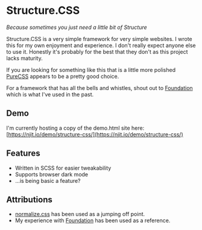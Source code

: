 # Structure.CSS

_Because sometimes you just need a little bit of Structure_

Structure.CSS is a very simple framework for very simple websites. I wrote this for my own enjoyment and experience. I don't really expect anyone else to use it. Honestly it's probably for the best that they don't as this project lacks maturity.

If you are looking for something like this that is a little more polished [PureCSS](https://purecss.io/) appears to be a pretty good choice.

For a framework that has all the bells and whistles, shout out to [Foundation](https://get.foundation/index.html) which is what I've used in the past.

## Demo

I'm currently hosting a copy of the demo.html site here: [https://njit.io/demo/structure-css/](https://njit.io/demo/structure-css/)

## Features
- Written in SCSS for easier tweakability
- Supports browser dark mode
- ...is being basic a feature?

## Attributions

- [normalize.css](https://github.com/necolas/normalize.css) has been used as a jumping off point.
- My experience with [Foundation](https://get.foundation/index.html) has been used as a reference.
